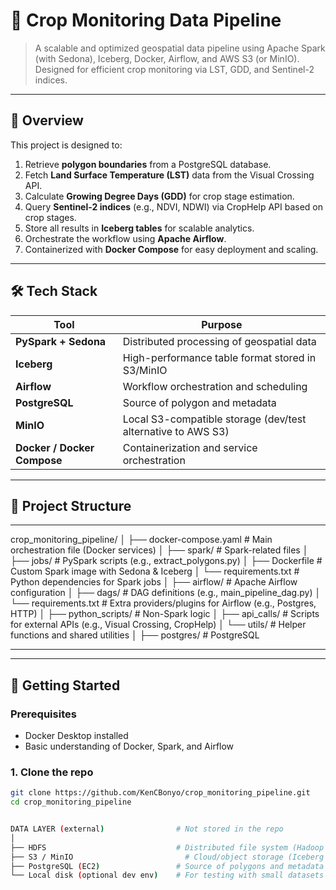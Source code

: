 # 🌾 Crop Monitoring Data Pipeline

> A scalable and optimized geospatial data pipeline using Apache Spark (with Sedona), Iceberg, Docker, Airflow, and AWS S3 (or MinIO). Designed for efficient crop monitoring via LST, GDD, and Sentinel-2 indices.

---

## 🧩 Overview

This project is designed to:

1. Retrieve **polygon boundaries** from a PostgreSQL database.
2. Fetch **Land Surface Temperature (LST)** data from the Visual Crossing API.
3. Calculate **Growing Degree Days (GDD)** for crop stage estimation.
4. Query **Sentinel-2 indices** (e.g., NDVI, NDWI) via CropHelp API based on crop stages.
5. Store all results in **Iceberg tables** for scalable analytics.
6. Orchestrate the workflow using **Apache Airflow**.
7. Containerized with **Docker Compose** for easy deployment and scaling.

---

## 🛠️ Tech Stack

| Tool | Purpose |
|------|---------|
| **PySpark + Sedona** | Distributed processing of geospatial data |
| **Iceberg** | High-performance table format stored in S3/MinIO |
| **Airflow** | Workflow orchestration and scheduling |
| **PostgreSQL** | Source of polygon and metadata |
| **MinIO** | Local S3-compatible storage (dev/test alternative to AWS S3) |
| **Docker / Docker Compose** | Containerization and service orchestration |

---

## 📁 Project Structure
---
crop_monitoring_pipeline/
│
├── docker-compose.yaml              # Main orchestration file (Docker services)
│
├── spark/                           # Spark-related files
│   ├── jobs/                        # PySpark scripts (e.g., extract_polygons.py)
│   ├── Dockerfile                   # Custom Spark image with Sedona & Iceberg
│   └── requirements.txt             # Python dependencies for Spark jobs
│
├── airflow/                         # Apache Airflow configuration
│   ├── dags/                        # DAG definitions (e.g., main_pipeline_dag.py)
│   └── requirements.txt             # Extra providers/plugins for Airflow (e.g., Postgres, HTTP)
│
├── python_scripts/                  # Non-Spark logic
│   ├── api_calls/                   # Scripts for external APIs (e.g., Visual Crossing, CropHelp)
│   └── utils/                       # Helper functions and shared utilities
│
├── postgres/                        # PostgreSQL

---
---

## 🚀 Getting Started

### Prerequisites

- Docker Desktop installed
- Basic understanding of Docker, Spark, and Airflow

### 1. Clone the repo

```bash
git clone https://github.com/KenCBonyo/crop_monitoring_pipeline.git
cd crop_monitoring_pipeline


DATA LAYER (external)                # Not stored in the repo
│
├── HDFS                             # Distributed file system (Hadoop cluster)
├── S3 / MinIO                         # Cloud/object storage (Iceberg tables, Parquet files)
├── PostgreSQL (EC2)                 # Source of polygons and metadata
└── Local disk (optional dev env)    # For testing with small datasets